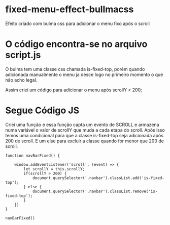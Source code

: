 # fixed-menu-effect-bullmacss

Efeito criado com bulma css para adicionar o menu fixo após o scroll

# O código encontra-se no arquivo script.js

O bulma tem uma classe css chamada is-fixed-top, porém quando adicionada manualmente o menu ja desce logo no primeiro momento o que não acho legal.

Assim criei um código para adicionar o menu após scrollY > 200;


# Segue Código JS

Criei uma função e essa função capta um evento de SCROLL e armazena numa variável o valor de scrollY que muda a cada etapa do scroll.
Após isso temos uma condicional para que a classe is-fixed-top seja adicionada após 200 de scroll. E um else para excluir a classe quando for menor que 200 de scroll.

```
function navBarFixed() {

    window.addEventListener('scroll', (event) => {
        let scrollY = this.scrollY;
        if(scrollY > 200) {
            document.querySelector('.navbar').classList.add('is-fixed-top');
        } else {
            document.querySelector('.navbar').classList.remove('is-fixed-top');
        }
    })
}

navBarFixed() 

```
